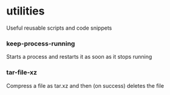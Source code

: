 # utilities
Useful reusable scripts and code snippets

### keep-process-running
Starts a process and restarts it as soon as it stops running

### tar-file-xz
Compress a file as tar.xz and then (on success) deletes the file